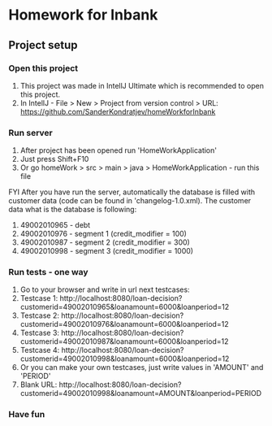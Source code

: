 # Homework for Inbank
## Project setup
### Open this project
1. This project was made in IntellJ Ultimate which is recommended to open this project.
2. In IntellJ - File > New > Project from version control > URL: https://github.com/SanderKondratjev/homeWorkforInbank

### Run server
1. After project has been opened run 'HomeWorkApplication'
2. Just press Shift+F10
3. Or go homeWork > src > main > java > HomeWorkApplication - run this file

FYI
After you have run the server, automatically the database is filled with customer data (code can be found in 'changelog-1.0.xml).
The customer data what is the database is following:
1. 49002010965 - debt
2. 49002010976 - segment 1 (credit_modifier = 100)
3. 49002010987 - segment 2 (credit_modifier = 300)
4. 49002010998 - segment 3 (credit_modifier = 1000)

### Run tests - one way
1. Go to your browser and write in url next testcases:
2. Testcase 1: http://localhost:8080/loan-decision?customerid=49002010965&loanamount=6000&loanperiod=12
3. Testcase 2: http://localhost:8080/loan-decision?customerid=49002010976&loanamount=6000&loanperiod=12
4. Testcase 3: http://localhost:8080/loan-decision?customerid=49002010987&loanamount=6000&loanperiod=12
5. Testcase 4: http://localhost:8080/loan-decision?customerid=49002010998&loanamount=6000&loanperiod=12
6. Or you can make your own testcases, just write values in 'AMOUNT' and 'PERIOD'
7. Blank URL: http://localhost:8080/loan-decision?customerid=49002010998&loanamount=AMOUNT&loanperiod=PERIOD


### Have fun

